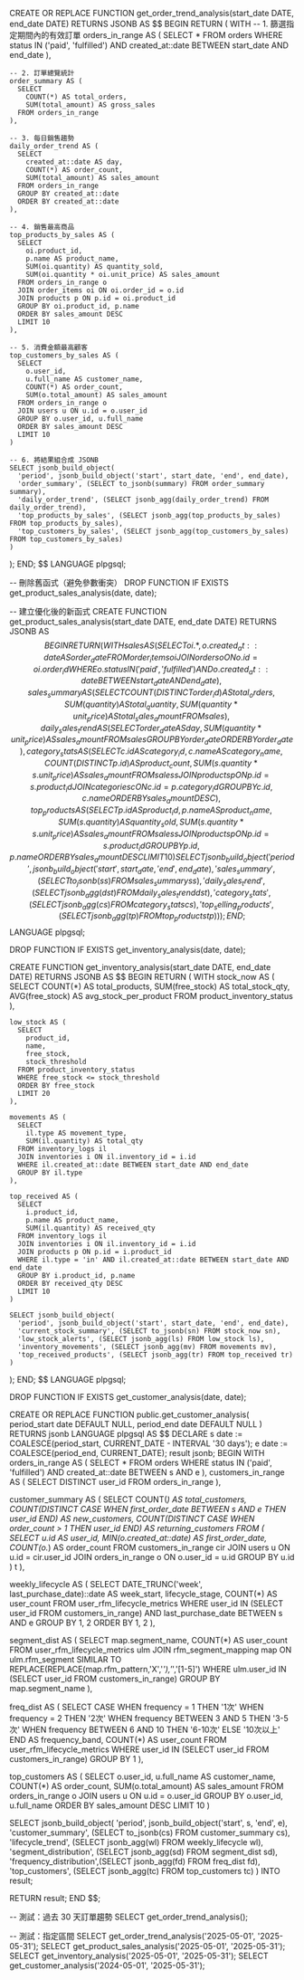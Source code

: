 CREATE OR REPLACE FUNCTION get_order_trend_analysis(start_date DATE, end_date DATE)
RETURNS JSONB AS $$
BEGIN
  RETURN (
    WITH
    -- 1. 篩選指定期間內的有效訂單
    orders_in_range AS (
      SELECT *
      FROM orders
      WHERE status IN ('paid', 'fulfilled')
        AND created_at::date BETWEEN start_date AND end_date
    ),

    -- 2. 訂單總覽統計
    order_summary AS (
      SELECT
        COUNT(*) AS total_orders,
        SUM(total_amount) AS gross_sales
      FROM orders_in_range
    ),

    -- 3. 每日銷售趨勢
    daily_order_trend AS (
      SELECT
        created_at::date AS day,
        COUNT(*) AS order_count,
        SUM(total_amount) AS sales_amount
      FROM orders_in_range
      GROUP BY created_at::date
      ORDER BY created_at::date
    ),

    -- 4. 銷售最高商品
    top_products_by_sales AS (
      SELECT
        oi.product_id,
        p.name AS product_name,
        SUM(oi.quantity) AS quantity_sold,
        SUM(oi.quantity * oi.unit_price) AS sales_amount
      FROM orders_in_range o
      JOIN order_items oi ON oi.order_id = o.id
      JOIN products p ON p.id = oi.product_id
      GROUP BY oi.product_id, p.name
      ORDER BY sales_amount DESC
      LIMIT 10
    ),

    -- 5. 消費金額最高顧客
    top_customers_by_sales AS (
      SELECT
        o.user_id,
        u.full_name AS customer_name,
        COUNT(*) AS order_count,
        SUM(o.total_amount) AS sales_amount
      FROM orders_in_range o
      JOIN users u ON u.id = o.user_id
      GROUP BY o.user_id, u.full_name
      ORDER BY sales_amount DESC
      LIMIT 10
    )

    -- 6. 將結果組合成 JSONB
    SELECT jsonb_build_object(
      'period', jsonb_build_object('start', start_date, 'end', end_date),
      'order_summary', (SELECT to_jsonb(summary) FROM order_summary summary),
      'daily_order_trend', (SELECT jsonb_agg(daily_order_trend) FROM daily_order_trend),
      'top_products_by_sales', (SELECT jsonb_agg(top_products_by_sales) FROM top_products_by_sales),
      'top_customers_by_sales', (SELECT jsonb_agg(top_customers_by_sales) FROM top_customers_by_sales)
    )
  );
END;
$$ LANGUAGE plpgsql;






-- 刪除舊函式（避免參數衝突）
DROP FUNCTION IF EXISTS get_product_sales_analysis(date, date);

-- 建立優化後的新函式
CREATE FUNCTION get_product_sales_analysis(start_date DATE, end_date DATE)
RETURNS JSONB AS $$
BEGIN
  RETURN (
    WITH sales AS (
      SELECT
        oi.*,
        o.created_at::date AS order_date
      FROM order_items oi
      JOIN orders o ON o.id = oi.order_id
      WHERE o.status IN ('paid', 'fulfilled')
        AND o.created_at::date BETWEEN start_date AND end_date
    ),
    sales_summary AS (
      SELECT
        COUNT(DISTINCT order_id) AS total_orders,
        SUM(quantity) AS total_quantity,
        SUM(quantity * unit_price) AS total_sales_amount
      FROM sales
    ),
    daily_sales_trend AS (
      SELECT
        order_date AS day,
        SUM(quantity * unit_price) AS sales_amount
      FROM sales
      GROUP BY order_date
      ORDER BY order_date
    ),
    category_stats AS (
      SELECT
        c.id AS category_id,
        c.name AS category_name,
        COUNT(DISTINCT p.id) AS product_count,
        SUM(s.quantity * s.unit_price) AS sales_amount
      FROM sales s
      JOIN products p ON p.id = s.product_id
      JOIN categories c ON c.id = p.category_id
      GROUP BY c.id, c.name
      ORDER BY sales_amount DESC
    ),
    top_products AS (
      SELECT
        p.id AS product_id,
        p.name AS product_name,
        SUM(s.quantity) AS quantity_sold,
        SUM(s.quantity * s.unit_price) AS sales_amount
      FROM sales s
      JOIN products p ON p.id = s.product_id
      GROUP BY p.id, p.name
      ORDER BY sales_amount DESC
      LIMIT 10
    )
    SELECT jsonb_build_object(
      'period', jsonb_build_object('start', start_date, 'end', end_date),
      'sales_summary', (SELECT to_jsonb(ss) FROM sales_summary ss),
      'daily_sales_trend', (SELECT jsonb_agg(dst) FROM daily_sales_trend dst),
      'category_stats', (SELECT jsonb_agg(cs) FROM category_stats cs),
      'top_selling_products', (SELECT jsonb_agg(tp) FROM top_products tp)
    )
  );
END;
$$ LANGUAGE plpgsql;






DROP FUNCTION IF EXISTS get_inventory_analysis(date, date);

CREATE FUNCTION get_inventory_analysis(start_date DATE, end_date DATE)
RETURNS JSONB AS $$
BEGIN
  RETURN (
    WITH
    stock_now AS (
      SELECT
        COUNT(*) AS total_products,
        SUM(free_stock) AS total_stock_qty,
        AVG(free_stock) AS avg_stock_per_product
      FROM product_inventory_status
    ),

    low_stock AS (
      SELECT
        product_id,
        name,
        free_stock,
        stock_threshold
      FROM product_inventory_status
      WHERE free_stock <= stock_threshold
      ORDER BY free_stock
      LIMIT 20
    ),

    movements AS (
      SELECT
        il.type AS movement_type,
        SUM(il.quantity) AS total_qty
      FROM inventory_logs il
      JOIN inventories i ON il.inventory_id = i.id
      WHERE il.created_at::date BETWEEN start_date AND end_date
      GROUP BY il.type
    ),

    top_received AS (
      SELECT
        i.product_id,
        p.name AS product_name,
        SUM(il.quantity) AS received_qty
      FROM inventory_logs il
      JOIN inventories i ON il.inventory_id = i.id
      JOIN products p ON p.id = i.product_id
      WHERE il.type = 'in' AND il.created_at::date BETWEEN start_date AND end_date
      GROUP BY i.product_id, p.name
      ORDER BY received_qty DESC
      LIMIT 10
    )

    SELECT jsonb_build_object(
      'period', jsonb_build_object('start', start_date, 'end', end_date),
      'current_stock_summary', (SELECT to_jsonb(sn) FROM stock_now sn),
      'low_stock_alerts', (SELECT jsonb_agg(ls) FROM low_stock ls),
      'inventory_movements', (SELECT jsonb_agg(mv) FROM movements mv),
      'top_received_products', (SELECT jsonb_agg(tr) FROM top_received tr)
    )
  );
END;
$$ LANGUAGE plpgsql;










DROP FUNCTION IF EXISTS get_customer_analysis(date, date);

CREATE OR REPLACE FUNCTION public.get_customer_analysis(
  period_start date DEFAULT NULL,
  period_end   date DEFAULT NULL
) RETURNS jsonb
LANGUAGE plpgsql
AS $$
DECLARE
  s date := COALESCE(period_start, CURRENT_DATE - INTERVAL '30 days');
  e date := COALESCE(period_end,   CURRENT_DATE);
  result jsonb;
BEGIN
  WITH orders_in_range AS (
    SELECT *
    FROM   orders
    WHERE  status IN ('paid', 'fulfilled')
      AND  created_at::date BETWEEN s AND e
  ),
  customers_in_range AS (
    SELECT DISTINCT user_id
    FROM   orders_in_range
  ),

  customer_summary AS (
    SELECT
      COUNT(*)                             AS total_customers,
      COUNT(DISTINCT CASE WHEN first_order_date BETWEEN s AND e THEN user_id END) AS new_customers,
      COUNT(DISTINCT CASE WHEN order_count > 1 THEN user_id END) AS returning_customers
    FROM (
      SELECT
        u.id                    AS user_id,
        MIN(o.created_at::date) AS first_order_date,
        COUNT(o.*)              AS order_count
      FROM customers_in_range cir
      JOIN users u         ON u.id = cir.user_id
      JOIN orders_in_range o ON o.user_id = u.id
      GROUP BY u.id
    ) t
  ),

  weekly_lifecycle AS (
    SELECT
      DATE_TRUNC('week', last_purchase_date)::date AS week_start,
      lifecycle_stage,
      COUNT(*) AS user_count
    FROM   user_rfm_lifecycle_metrics
    WHERE  user_id IN (SELECT user_id FROM customers_in_range)
      AND  last_purchase_date BETWEEN s AND e
    GROUP  BY 1, 2
    ORDER  BY 1, 2
  ),

  segment_dist AS (
    SELECT
      map.segment_name,
      COUNT(*) AS user_count
    FROM   user_rfm_lifecycle_metrics ulm
    JOIN   rfm_segment_mapping map
           ON ulm.rfm_segment SIMILAR TO REPLACE(REPLACE(map.rfm_pattern,'X','_'),'_','[1-5]')
    WHERE  ulm.user_id IN (SELECT user_id FROM customers_in_range)
    GROUP  BY map.segment_name
  ),

  freq_dist AS (
    SELECT
      CASE
        WHEN frequency = 1                 THEN '1次'
        WHEN frequency = 2                 THEN '2次'
        WHEN frequency BETWEEN 3 AND 5     THEN '3-5次'
        WHEN frequency BETWEEN 6 AND 10    THEN '6-10次'
        ELSE '10次以上'
      END AS frequency_band,
      COUNT(*) AS user_count
    FROM   user_rfm_lifecycle_metrics
    WHERE  user_id IN (SELECT user_id FROM customers_in_range)
    GROUP  BY 1
  ),

  top_customers AS (
    SELECT
      o.user_id,
      u.full_name              AS customer_name,
      COUNT(*)                 AS order_count,
      SUM(o.total_amount)      AS sales_amount
    FROM   orders_in_range o
    JOIN   users u ON u.id = o.user_id
    GROUP  BY o.user_id, u.full_name
    ORDER  BY sales_amount DESC
    LIMIT  10
  )

  SELECT jsonb_build_object(
           'period',               jsonb_build_object('start', s, 'end', e),
           'customer_summary',     (SELECT to_jsonb(cs) FROM customer_summary cs),
           'lifecycle_trend',      (SELECT jsonb_agg(wl) FROM weekly_lifecycle wl),
           'segment_distribution', (SELECT jsonb_agg(sd) FROM segment_dist sd),
           'frequency_distribution',(SELECT jsonb_agg(fd) FROM freq_dist fd),
           'top_customers',        (SELECT jsonb_agg(tc) FROM top_customers tc)
         )
  INTO result;

  RETURN result;
END
$$;









-- 測試：過去 30 天訂單趨勢
SELECT get_order_trend_analysis();

-- 測試：指定區間
SELECT get_order_trend_analysis('2025-05-01', '2025-05-31');
SELECT get_product_sales_analysis('2025-05-01', '2025-05-31');
SELECT get_inventory_analysis('2025-05-01', '2025-05-31');
SELECT get_customer_analysis('2024-05-01', '2025-05-31');
